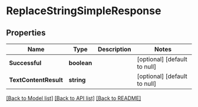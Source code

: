 # ReplaceStringSimpleResponse

## Properties
Name | Type | Description | Notes
------------ | ------------- | ------------- | -------------
**Successful** | **boolean** |  | [optional] [default to null]
**TextContentResult** | **string** |  | [optional] [default to null]

[[Back to Model list]](../README.md#documentation-for-models) [[Back to API list]](../README.md#documentation-for-api-endpoints) [[Back to README]](../README.md)


